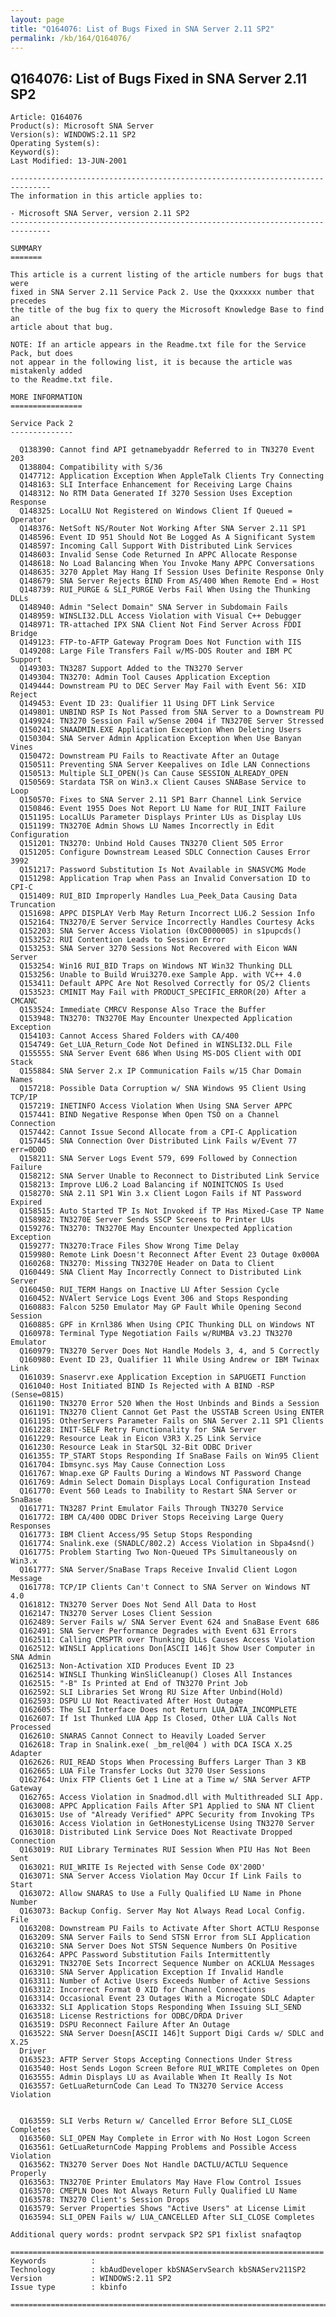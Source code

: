 ```yaml
---
layout: page
title: "Q164076: List of Bugs Fixed in SNA Server 2.11 SP2"
permalink: /kb/164/Q164076/
---
```


## Q164076: List of Bugs Fixed in SNA Server 2.11 SP2

	Article: Q164076
	Product(s): Microsoft SNA Server
	Version(s): WINDOWS:2.11 SP2
	Operating System(s): 
	Keyword(s): 
	Last Modified: 13-JUN-2001
	
	-------------------------------------------------------------------------------
	The information in this article applies to:
	
	- Microsoft SNA Server, version 2.11 SP2 
	-------------------------------------------------------------------------------
	
	SUMMARY
	=======
	
	This article is a current listing of the article numbers for bugs that were
	fixed in SNA Server 2.11 Service Pack 2. Use the Qxxxxxx number that precedes
	the title of the bug fix to query the Microsoft Knowledge Base to find an
	article about that bug.
	
	NOTE: If an article appears in the Readme.txt file for the Service Pack, but does
	not appear in the following list, it is because the article was mistakenly added
	to the Readme.txt file.
	
	MORE INFORMATION
	================
	
	Service Pack 2
	--------------
	
	  Q138390: Cannot find API getnamebyaddr Referred to in TN3270 Event 203
	  Q138804: Compatibility with S/36
	  Q147712: Application Exception When AppleTalk Clients Try Connecting
	  Q148163: SLI Interface Enhancement for Receiving Large Chains
	  Q148312: No RTM Data Generated If 3270 Session Uses Exception Response
	  Q148325: LocalLU Not Registered on Windows Client If Queued = Operator
	  Q148376: NetSoft NS/Router Not Working After SNA Server 2.11 SP1
	  Q148596: Event ID 951 Should Not Be Logged As A Significant System
	  Q148597: Incoming Call Support With Distributed Link Services
	  Q148603: Invalid Sense Code Returned In APPC Allocate Response
	  Q148618: No Load Balancing When You Invoke Many APPC Conversations
	  Q148635: 3270 Applet May Hang If Session Uses Definite Response Only
	  Q148679: SNA Server Rejects BIND From AS/400 When Remote End = Host
	  Q148739: RUI_PURGE & SLI_PURGE Verbs Fail When Using the Thunking DLLs
	  Q148940: Admin "Select Domain" SNA Server in Subdomain Fails
	  Q148959: WINSLI32.DLL Access Violation with Visual C++ Debugger
	  Q148971: TR-attached IPX SNA Client Not Find Server Across FDDI Bridge
	  Q149123: FTP-to-AFTP Gateway Program Does Not Function with IIS
	  Q149208: Large File Transfers Fail w/MS-DOS Router and IBM PC Support
	  Q149303: TN3287 Support Added to the TN3270 Server
	  Q149304: TN3270: Admin Tool Causes Application Exception
	  Q149444: Downstream PU to DEC Server May Fail with Event 56: XID Reject
	  Q149453: Event ID 23: Qualifier 11 Using DFT Link Service
	  Q149801: UNBIND RSP Is Not Passed from SNA Server to a Downstream PU
	  Q149924: TN3270 Session Fail w/Sense 2004 if TN3270E Server Stressed
	  Q150241: SNAADMIN.EXE Application Exception When Deleting Users
	  Q150304: SNA Server Admin Application Exception When Use Banyan Vines
	  Q150472: Downstream PU Fails to Reactivate After an Outage
	  Q150511: Preventing SNA Server Keepalives on Idle LAN Connections
	  Q150513: Multiple SLI_OPEN()s Can Cause SESSION_ALREADY_OPEN
	  Q150569: Stardata TSR on Win3.x Client Causes SNABase Service to Loop
	  Q150570: Fixes to SNA Server 2.11 SP1 Barr Channel Link Service
	  Q150846: Event 1955 Does Not Report LU Name for RUI_INIT Failure
	  Q151195: LocalLUs Parameter Displays Printer LUs as Display LUs
	  Q151199: TN3270E Admin Shows LU Names Incorrectly in Edit Configuration
	  Q151201: TN3270: Unbind Hold Causes TN3270 Client 505 Error
	  Q151205: Configure Downstream Leased SDLC Connection Causes Error 3992
	  Q151217: Password Substitution Is Not Available in SNASVCMG Mode
	  Q151298: Application Trap when Pass an Invalid Conversation ID to CPI-C
	  Q151409: RUI_BID Improperly Handles Lua_Peek_Data Causing Data Truncation
	  Q151698: APPC DISPLAY Verb May Return Incorrect LU6.2 Session Info
	  Q152164: TN3270/E Server Service Incorrectly Handles Courtesy Acks
	  Q152203: SNA Server Access Violation (0xC0000005) in s1pupcds()
	  Q153252: RUI Contention Leads to Session Error
	  Q153253: SNA Server 3270 Sessions Not Recovered with Eicon WAN Server
	  Q153254: Win16 RUI_BID Traps on Windows NT Win32 Thunking DLL
	  Q153256: Unable to Build Wrui3270.exe Sample App. with VC++ 4.0
	  Q153411: Default APPC Are Not Resolved Correctly for OS/2 Clients
	  Q153523: CMINIT May Fail with PRODUCT_SPECIFIC_ERROR(20) After a CMCANC
	  Q153524: Immediate CMRCV Response Also Trace the Buffer
	  Q153948: TN3270: TN3270E May Encounter Unexpected Application Exception
	  Q154103: Cannot Access Shared Folders with CA/400
	  Q154749: Get_LUA_Return_Code Not Defined in WINSLI32.DLL File
	  Q155555: SNA Server Event 686 When Using MS-DOS Client with ODI Stack
	  Q155884: SNA Server 2.x IP Communication Fails w/15 Char Domain Names
	  Q157218: Possible Data Corruption w/ SNA Windows 95 Client Using TCP/IP
	  Q157219: INETINFO Access Violation When Using SNA Server APPC
	  Q157441: BIND Negative Response When Open TSO on a Channel Connection
	  Q157442: Cannot Issue Second Allocate from a CPI-C Application
	  Q157445: SNA Connection Over Distributed Link Fails w/Event 77 err=0D0D
	  Q158211: SNA Server Logs Event 579, 699 Followed by Connection Failure
	  Q158212: SNA Server Unable to Reconnect to Distributed Link Service
	  Q158213: Improve LU6.2 Load Balancing if NOINITCNOS Is Used
	  Q158270: SNA 2.11 SP1 Win 3.x Client Logon Fails if NT Password Expired
	  Q158515: Auto Started TP Is Not Invoked if TP Has Mixed-Case TP Name
	  Q158982: TN3270E Server Sends SSCP Screens to Printer LUs
	  Q159276: TN3270: TN3270E May Encounter Unexpected Application Exception
	  Q159277: TN3270:Trace Files Show Wrong Time Delay
	  Q159980: Remote Link Doesn't Reconnect After Event 23 Outage 0x000A
	  Q160268: TN3270: Missing TN3270E Header on Data to Client
	  Q160449: SNA Client May Incorrectly Connect to Distributed Link Server
	  Q160450: RUI_TERM Hangs on Inactive LU After Session Cycle
	  Q160452: NVAlert Service Logs Event 306 and Stops Responding
	  Q160883: Falcon 5250 Emulator May GP Fault While Opening Second Session
	  Q160885: GPF in Krnl386 When Using CPIC Thunking DLL on Windows NT
	  Q160978: Terminal Type Negotiation Fails w/RUMBA v3.2J TN3270 Emulator
	  Q160979: TN3270 Server Does Not Handle Models 3, 4, and 5 Correctly
	  Q160980: Event ID 23, Qualifier 11 While Using Andrew or IBM Twinax Link
	  Q161039: Snaservr.exe Application Exception in SAPUGETI Function
	  Q161040: Host Initiated BIND Is Rejected with A BIND -RSP (Sense=0815)
	  Q161190: TN3270 Error 520 When the Host Unbinds and Binds a Session
	  Q161191: TN3270 Client Cannot Get Past the USSTAB Screen Using ENTER
	  Q161195: OtherServers Parameter Fails on SNA Server 2.11 SP1 Clients
	  Q161228: INIT-SELF Retry Functionality for SNA Server
	  Q161229: Resource Leak in Eicon V3R3 X.25 Link Service
	  Q161230: Resource Leak in StarSQL 32-Bit ODBC Driver
	  Q161355: TP_START Stops Responding If SnaBase Fails on Win95 Client
	  Q161704: Ibmsync.sys May Cause Connection Loss
	  Q161767: Wnap.exe GP Faults During a Windows NT Password Change
	  Q161769: Admin Select Domain Displays Local Configuration Instead
	  Q161770: Event 560 Leads to Inability to Restart SNA Server or SnaBase
	  Q161771: TN3287 Print Emulator Fails Through TN3270 Service
	  Q161772: IBM CA/400 ODBC Driver Stops Receiving Large Query Responses
	  Q161773: IBM Client Access/95 Setup Stops Responding
	  Q161774: Snalink.exe (SNADLC/802.2) Access Violation in Sbpa4snd()
	  Q161775: Problem Starting Two Non-Queued TPs Simultaneously on Win3.x
	  Q161777: SNA Server/SnaBase Traps Receive Invalid Client Logon Message
	  Q161778: TCP/IP Clients Can't Connect to SNA Server on Windows NT 4.0
	  Q161812: TN3270 Server Does Not Send All Data to Host
	  Q162147: TN3270 Server Loses Client Session
	  Q162489: Server Fails w/ SNA Server Event 624 and SnaBase Event 686
	  Q162491: SNA Server Performance Degrades with Event 631 Errors
	  Q162511: Calling CMSPTR over Thunking DLLs Causes Access Violation
	  Q162512: WINSLI Applications Don[ASCII 146]t Show User Computer in SNA Admin
	  Q162513: Non-Activation XID Produces Event ID 23
	  Q162514: WINSLI Thunking WinSliCleanup() Closes All Instances
	  Q162515: "-B" Is Printed at End of TN3270 Print Job
	  Q162592: SLI Libraries Set Wrong RU Size After Unbind(Hold)
	  Q162593: DSPU LU Not Reactivated After Host Outage
	  Q162605: The SLI Interface Does not Return LUA_DATA_INCOMPLETE
	  Q162607: If 1st Thunked LUA App Is Closed, Other LUA Calls Not Processed
	  Q162610: SNARAS Cannot Connect to Heavily Loaded Server
	  Q162618: Trap in Snalink.exe( _bm_rel@04 ) with DCA ISCA X.25 Adapter
	  Q162626: RUI_READ Stops When Processing Buffers Larger Than 3 KB
	  Q162665: LUA File Transfer Locks Out 3270 User Sessions
	  Q162764: Unix FTP Clients Get 1 Line at a Time w/ SNA Server AFTP Gateway
	  Q162765: Access Violation in Snadmod.dll with Multithreaded SLI App.
	  Q163008: APPC Application Fails After SP1 Applied to SNA NT Client
	  Q163015: Use of "Already Verified" APPC Security from Invoking TPs
	  Q163016: Access Violation in GetHonestyLicense Using TN3270 Server
	  Q163018: Distributed Link Service Does Not Reactivate Dropped Connection
	  Q163019: RUI Library Terminates RUI Session When PIU Has Not Been Sent
	  Q163021: RUI_WRITE Is Rejected with Sense Code 0X'200D'
	  Q163071: SNA Server Access Violation May Occur If Link Fails to Start
	  Q163072: Allow SNARAS to Use a Fully Qualified LU Name in Phone Number
	  Q163073: Backup Config. Server May Not Always Read Local Config. File
	  Q163208: Downstream PU Fails to Activate After Short ACTLU Response
	  Q163209: SNA Server Fails to Send STSN Error from SLI Application
	  Q163210: SNA Server Does Not STSN Sequence Numbers On Positive
	  Q163264: APPC Password Substitution Fails Intermittently
	  Q163291: TN3270E Sets Incorrect Sequence Number on ACKLUA Messages
	  Q163310: SNA Server Application Exception If Invalid Handle
	  Q163311: Number of Active Users Exceeds Number of Active Sessions
	  Q163312: Incorrect Format 0 XID for Channel Connections
	  Q163314: Occasional Event 23 Outages With a Microgate SDLC Adapter
	  Q163332: SLI Application Stops Responding When Issuing SLI_SEND
	  Q163518: License Restrictions for ODBC/DRDA Driver
	  Q163519: DSPU Reconnect Failure After An Outage
	  Q163522: SNA Server Doesn[ASCII 146]t Support Digi Cards w/ SDLC and X.25
	  Driver
	  Q163523: AFTP Server Stops Accepting Connections Under Stress
	  Q163540: Host Sends Logon Screen Before RUI_WRITE Completes on Open
	  Q163555: Admin Displays LU as Available When It Really Is Not
	  Q163557: GetLuaReturnCode Can Lead To TN3270 Service Access Violation
	
	
	  Q163559: SLI Verbs Return w/ Cancelled Error Before SLI_CLOSE Completes
	  Q163560: SLI_OPEN May Complete in Error with No Host Logon Screen
	  Q163561: GetLuaReturnCode Mapping Problems and Possible Access Violation
	  Q163562: TN3270 Server Does Not Handle DACTLU/ACTLU Sequence Properly
	  Q163563: TN3270E Printer Emulators May Have Flow Control Issues
	  Q163570: CMEPLN Does Not Always Return Fully Qualified LU Name
	  Q163578: TN3270 Client's Session Drops
	  Q163579: Server Properties Shows "Active Users" at License Limit
	  Q163594: SLI_OPEN Fails w/ LUA_CANCELLED After SLI_CLOSE Completes
	
	Additional query words: prodnt servpack SP2 SP1 fixlist snafaqtop
	
	======================================================================
	Keywords          :  
	Technology        : kbAudDeveloper kbSNAServSearch kbSNAServ211SP2
	Version           : WINDOWS:2.11 SP2
	Issue type        : kbinfo
	
	=============================================================================
	
